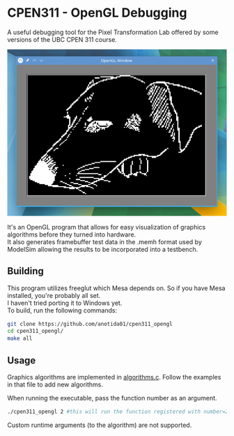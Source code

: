 # CPEN311 - OpenGL Debugging

A useful debugging tool for the Pixel Transformation Lab offered by some versions of the UBC CPEN 311 course.

![opengl](opengl.png)

It's an OpenGL program that allows for easy visualization of graphics algorithms before they turned into hardware.  
It also generates framebuffer test data in the .memh format used by ModelSim allowing the results to be incorporated into a testbench.

## Building

This program utilizes freeglut which Mesa depends on. So if you have Mesa installed, you're probably all set.  
I haven't tried porting it to Windows yet.  
To build, run the following commands:
```bash
git clone https://github.com/anotida01/cpen311_opengl
cd cpen311_opengl/
make all
```
## Usage

Graphics algorithms are implemented in [algorithms.c](algorithms.c). Follow the examples in that file to add new algorithms.

When running the executable, pass the function number as an argument.
```bash
./cpen311_opengl 2 #this will run the function registered with number=2
```

Custom runtime arguments (to the algorithm) are not supported.
